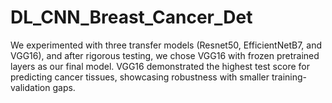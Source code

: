 # DL_CNN_Breast_Cancer_Det
We experimented with three transfer models (Resnet50, EfficientNetB7, and VGG16), and after rigorous testing, we chose VGG16 with frozen pretrained layers as our final model. VGG16 demonstrated the highest test score for predicting cancer tissues, showcasing robustness with smaller training-validation gaps.
